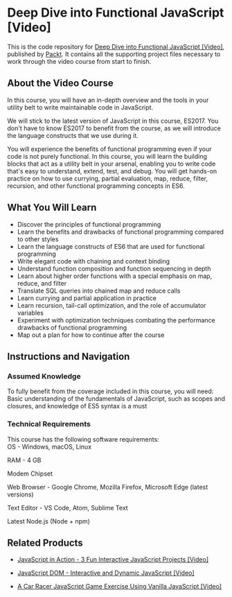 # Deep Dive into Functional JavaScript [Video]
This is the code repository for [Deep Dive into Functional JavaScript [Video]](https://www.packtpub.com/web-development/deep-dive-functional-javascript-video?utm_source=github&utm_medium=repository&utm_campaign=9781787281899), published by [Packt](https://www.packtpub.com/?utm_source=github). It contains all the supporting project files necessary to work through the video course from start to finish.
## About the Video Course
In this course, you will have an in-depth overview and the tools in your utility belt to write maintainable code in JavaScript.

We will stick to the latest version of JavaScript in this course, ES2017. You don't have to know ES2017 to benefit from the course, as we will introduce the language constructs that we use during it.

You will experience the benefits of functional programming even if your code is not purely functional. In this course, you will learn the building blocks that act as a utility belt in your arsenal, enabling you to write code that's easy to understand, extend, test, and debug. You will get hands-on practice on how to use currying, partial evaluation, map, reduce, filter, recursion, and other functional programming concepts in ES6.


<H2>What You Will Learn</H2>
<DIV class=book-info-will-learn-text>
<UL>
<LI>Discover the principles of functional programming 
<LI>Learn the benefits and drawbacks of functional programming compared to other styles 
<LI>Learn the language constructs of ES6 that are used for functional programming 
<LI>Write elegant code with chaining and context binding 
<LI>Understand function composition and function sequencing in depth 
<LI>Learn about higher order functions with a special emphasis on map, reduce, and filter 
<LI>Translate SQL queries into chained map and reduce calls 
<LI>Learn currying and partial application in practice 
<LI>Learn recursion, tail-call optimization, and the role of accumulator variables 
<LI>Experiment with optimization techniques combating the performance drawbacks of functional programming 
<LI>Map out a plan for how to continue after the course </LI></UL></DIV>

## Instructions and Navigation
### Assumed Knowledge
To fully benefit from the coverage included in this course, you will need:<br/>
Basic understanding of the fundamentals of JavaScript, such as scopes and closures, and knowledge of ES5 syntax is a must
### Technical Requirements
This course has the following software requirements:<br/>
OS - Windows, macOS, Linux

RAM - 4 GB

Modem Chipset

Web Browser - Google Chrome, Mozilla Firefox, Microsoft Edge (latest versions)

Text Editor - VS Code, Atom, Sublime Text

Latest Node.js (Node + npm)

## Related Products
* [JavaScript in Action - 3 Fun Interactive JavaScript Projects [Video]](https://www.packtpub.com/application-development/javascript-action-3-fun-interactive-javascript-projects-video?utm_source=github&utm_medium=repository&utm_campaign=9781838824273)

* [JavaScript DOM - Interactive and Dynamic JavaScript [Video]](https://www.packtpub.com/application-development/javascript-dom-interactive-and-dynamic-javascript-video?utm_source=github&utm_medium=repository&utm_campaign=9781838559687)

* [A Car Racer JavaScript Game Exercise Using Vanilla JavaScript [Video]](https://www.packtpub.com/game-development/car-racer-javascript-game-exercise-using-vanilla-javascript-video?utm_source=github&utm_medium=repository&utm_campaign=9781789801910)

